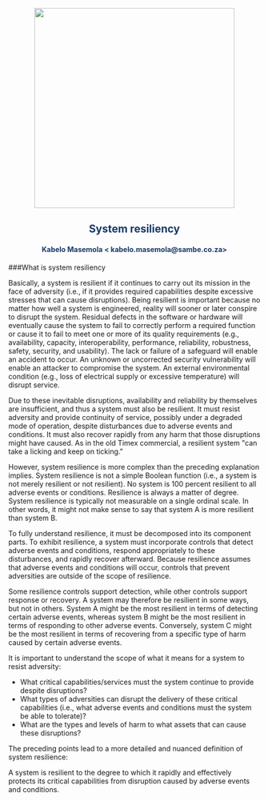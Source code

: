 <p align="center" style="background-color:"><img src="https://www.theworkspace.co.za/wp-content/uploads/2020/10/Sambe-Consulting-logo-800x600.png"  width="400"></p>

<p align="center"><h2 style="color: #193967; text-align: center">
    System resiliency
</h2></p>
<p align="center"><h4 style="color: #193967; text-align: center">
    Kabelo Masemola < kabelo.masemola@sambe.co.za>
</h4></p>

###What is system resiliency

Basically, a system is resilient if it continues to carry out its mission in the face of adversity (i.e., if it provides required capabilities despite excessive stresses that can cause disruptions). Being resilient is important because no matter how well a system is engineered, reality will sooner or later conspire to disrupt the system. Residual defects in the software or hardware will eventually cause the system to fail to correctly perform a required function or cause it to fail to meet one or more of its quality requirements (e.g., availability, capacity, interoperability, performance, reliability, robustness, safety, security, and usability). The lack or failure of a safeguard will enable an accident to occur. An unknown or uncorrected security vulnerability will enable an attacker to compromise the system. An external environmental condition (e.g., loss of electrical supply or excessive temperature) will disrupt service.

Due to these inevitable disruptions, availability and reliability by themselves are insufficient, and thus a system must also be resilient. It must resist adversity and provide continuity of service, possibly under a degraded mode of operation, despite disturbances due to adverse events and conditions. It must also recover rapidly from any harm that those disruptions might have caused. As in the old Timex commercial, a resilient system "can take a licking and keep on ticking."

However, system resilience is more complex than the preceding explanation implies. System resilience is not a simple Boolean function (i.e., a system is not merely resilient or not resilient). No system is 100 percent resilient to all adverse events or conditions. Resilience is always a matter of degree. System resilience is typically not measurable on a single ordinal scale. In other words, it might not make sense to say that system A is more resilient than system B.

To fully understand resilience, it must be decomposed into its component parts. To exhibit resilience, a system must incorporate controls that detect adverse events and conditions, respond appropriately to these disturbances, and rapidly recover afterward. Because resilience assumes that adverse events and conditions will occur, controls that prevent adversities are outside of the scope of resilience.

Some resilience controls support detection, while other controls support response or recovery. A system may therefore be resilient in some ways, but not in others. System A might be the most resilient in terms of detecting certain adverse events, whereas system B might be the most resilient in terms of responding to other adverse events. Conversely, system C might be the most resilient in terms of recovering from a specific type of harm caused by certain adverse events.

It is important to understand the scope of what it means for a system to resist adversity:

- What critical capabilities/services must the system continue to provide despite disruptions?
- What types of adversities can disrupt the delivery of these critical capabilities (i.e., what adverse events and conditions must the system be able to tolerate)?
- What are the types and levels of harm to what assets that can cause these disruptions?

The preceding points lead to a more detailed and nuanced definition of system resilience:

A system is resilient to the degree to which it rapidly and effectively protects its critical capabilities from disruption caused by adverse events and conditions.

    
